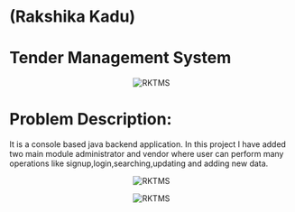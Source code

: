 # (Rakshika Kadu)
# Tender Management System
<p align="center">
  <img src="https://user-images.githubusercontent.com/105484277/210182201-8d321405-f723-46b2-93cd-b0f160933124.png" alt="RKTMS" />
</p>

# <b> Problem Description:</b>

<p>It is a console based java backend application. In this project I have added two main module administrator and vendor where user can perform many operations like signup,login,searching,updating and adding new data.</p>

<p align="center">
  <img src="https://user-images.githubusercontent.com/105484277/210182456-df6bc217-089a-4154-8954-d54adcf9ac3c.PNG" alt="RKTMS" />
</p>

<p align="center">
  <img src="https://user-images.githubusercontent.com/105484277/210182458-b4aa24de-5b05-4b3d-b829-2d230e4557b9.PNG" alt="RKTMS" />
</p>


